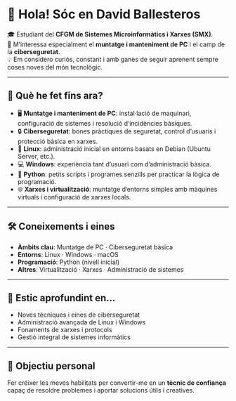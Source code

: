 # 👋 Hola! Sóc en David Ballesteros  

🎓 Estudiant del **CFGM de Sistemes Microinformàtics i Xarxes (SMX)**.  
🔧 M’interessa especialment el **muntatge i manteniment de PC** i el camp de la **ciberseguretat**.  
💡 Em considero curiós, constant i amb ganes de seguir aprenent sempre coses noves del món tecnològic.  

---

## 🔎 Què he fet fins ara?  
- 🖥️ **Muntatge i manteniment de PC**: instal·lació de maquinari, configuració de sistemes i resolució d’incidències bàsiques.  
- 🔒 **Ciberseguretat**: bones pràctiques de seguretat, control d’usuaris i protecció bàsica en xarxes.  
- 🐧 **Linux**: administració inicial en entorns basats en Debian (Ubuntu Server, etc.).  
- 💻 **Windows**: experiència tant d’usuari com d’administració bàsica.  
- 🐍 **Python**: petits scripts i programes senzills per practicar la lògica de programació.  
- 🌐 **Xarxes i virtualització**: muntatge d’entorns simples amb màquines virtuals i configuració de xarxes locals.  

---

## 🛠️ Coneixements i eines  
- **Àmbits clau**: Muntatge de PC · Ciberseguretat bàsica  
- **Entorns**: Linux · Windows · macOS  
- **Programació**: Python (nivell inicial)  
- **Altres**: Virtualització · Xarxes · Administració de sistemes  

---

## 📖 Estic aprofundint en...  
- Noves tècniques i eines de ciberseguretat  
- Administració avançada de Linux i Windows  
- Fonaments de xarxes i protocols  
- Gestió integral de sistemes informàtics  

---

## 🎯 Objectiu personal  
Fer créixer les meves habilitats per convertir-me en un **tècnic de confiança** capaç de resoldre problemes i aportar solucions útils i creatives.  

